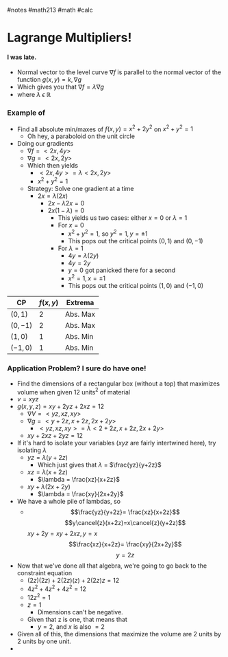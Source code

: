 #notes #math213 #math #calc


# Lagrange Multipliers!
#### I was late.
- Normal vector to the level curve $\nabla f$ is parallel to the normal vector of the function $g(x,y)=k, \nabla g$
- Which gives you that $\nabla f = \lambda \nabla g$
- where $\lambda\ \epsilon\ \mathbb{R}$


### Example of 
- Find all absolute min/maxes of $f(x,y) = x^{2}+2y^{2}$ on $x^{2}+y^{2}=1$
	- Oh hey, a paraboloid on  the unit circle
- Doing our gradients
	- $\nabla f = <2x,4y>$
	- $\nabla g =<2x,2y>$
	- Which then yields
		- $<2x,4y> = \lambda <2x,2y>$
		- $x^{2}+y^{2}=1$
	- Strategy: Solve one gradient at a time
		- $2x=\lambda(2x)$
			- $2x-\lambda2x=0$
			- $2x(1-\lambda)=0$
				- This yields us two cases: either $x=0$ or $\lambda=1$
				- For $x=0$
					- $x^{2}+y^{2}=1,$ so $y^{2}=1,y=\pm1$
					- This pops out the critical points $(0,1)$ and $(0,-1)$
				- For $\lambda=1$
					- $4y=\lambda(2y)$
					- $4y=2y$
					- $y=0$ got panicked there for a second
					- $x^{2}=1, x=\pm 1$
					- This pops out the critical points $(1,0)$ and $(-1,0)$

| CP       | $f(x,y)$ | Extrema  |
| -------- | -------- | -------- |
| $(0,1)$  | 2        | Abs. Max |
| $(0,-1)$ | 2        | Abs. Max |
| $(1,0)$  | 1        | Abs. Min |
| $(-1,0)$ | 1        | Abs. Min |

### Application Problem? I sure do have one!
- Find the dimensions of a rectangular box (without a top) that maximizes volume when given 12 units$^{2}$ of material
- $v=xyz$
- $g(x,y,z) =xy +2yz+2xz=12$
	- $\nabla V = <yz,xz,xy>$
	- $\nabla g = <y+2z, x+2z, 2x+2y>$
		- $<yz,xz,xy> = \lambda <2+2z, x+2z, 2x+2y>$
	- $xy + 2xz +2yz =12$
- If it's hard to isolate your variables ($xyz$ are fairly intertwined here), try isolating $\lambda$ 
	- $yz = \lambda (y+2z)$
		- Which just gives that $\lambda$ = $\frac{yz}{y+2z}$
	- $xz=\lambda (x+2z)$
		- $\lambda = \frac{xz}{x+2z}$
	- $xy + \lambda(2x+2y)$
		- $\lambda = \frac{xy}{2x+2y}$
- We have a whole pile of lambdas, so
	- $$\frac{yz}{y+2z}= \frac{xz}{x+2z}$$
	$$y\cancel{z}(x+2z)=x\cancel{z}(y+2z)$$
	$xy + 2y=xy+2xz, y=x$
$$\frac{xz}{x+2z}= \frac{xy}{2x+2y}$$
$$y=2z$$
- Now that we've done all that algebra, we're going to go back to the constraint equation
	- $(2z)(2z) + 2(2z)(z) + 2(2z)z=12$
	- $4z^{2}+4z^{2}+4z^{2}=12$
	- $12z^{2}=1$
	- $z=1$
		- Dimensions can't be negative.
	- Given that z is one, that means that
		- $y=2$, and $x$ is also $=2$
- Given all of this, the dimensions that maximize the volume are 2 units by 2 units by one unit.
- 
